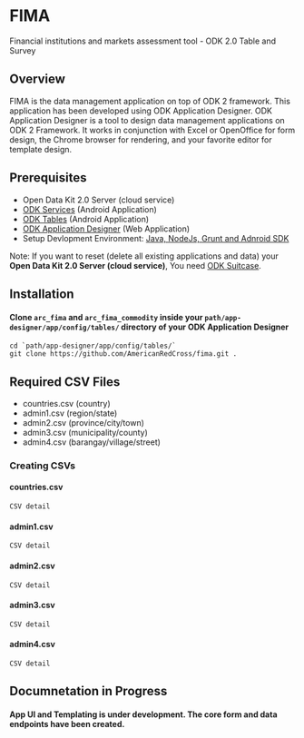 # FIMA
Financial institutions and markets assessment tool - ODK 2.0 Table and Survey

## Overview 
FIMA is the data management application on top of ODK 2 framework. This application has been developed using ODK Application Designer. ODK Application Designer is a tool to design data management applications on ODK 2 Framework. It works in conjunction with Excel or OpenOffice for form design, the Chrome browser for rendering, and your favorite editor for template design.

## Prerequisites
- Open Data Kit 2.0 Server (cloud service)
- [ODK Services](https://docs.opendatakit.org/odk2/services-intro/) (Android Application)
- [ODK Tables](https://docs.opendatakit.org/odk2/tables-intro/) (Android Application)
- [ODK Application Designer](https://docs.opendatakit.org/odk2/tables-intro/) (Web Application)
- Setup Devlopment Environment: [Java, NodeJs, Grunt and Adnroid SDK](https://docs.opendatakit.org/odk2/app-designer-setup/) 

Note: If you want to reset (delete all existing applications and data) your **Open Data Kit 2.0 Server (cloud service)**, You need [ODK Suitcase](https://docs.opendatakit.org/odk2/suitcase-install/).


## Installation
#### Clone `arc_fima` and `arc_fima_commodity` inside your `path/app-designer/app/config/tables/` directory of your **ODK Application Designer**
```
cd `path/app-designer/app/config/tables/`
git clone https://github.com/AmericanRedCross/fima.git .
```


## Required CSV Files
- countries.csv (country)
- admin1.csv (region/state)
- admin2.csv (province/city/town)
- admin3.csv (municipality/county)
- admin4.csv (barangay/village/street)

### Creating CSVs
#### countries.csv
```
CSV detail
```

#### admin1.csv
```
CSV detail
```

#### admin2.csv
```
CSV detail
```

#### admin3.csv
```
CSV detail
```

#### admin4.csv 
```
CSV detail
```




## Documnetation in Progress

#### App UI and Templating is under development. The core form and data endpoints have been created.


